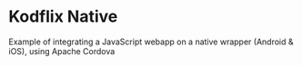 # Kodflix Native

Example of integrating a JavaScript webapp on a native wrapper (Android & iOS), using Apache Cordova